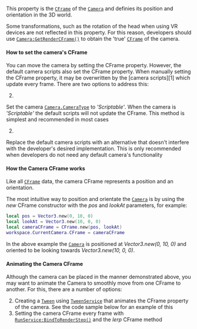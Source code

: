 This property is the [`CFrame`](https://create.roblox.com/docs/reference/engine/datatypes/CFrame) of the [`Camera`](https://create.roblox.com/docs/reference/engine/classes/Camera) and definies
its position and orientation in the 3D world.

Some transformations, such as the rotation of the head when using VR
devices are not reflected in this property. For this reason, developers
should use [`Camera:GetRenderCFrame()`](https://create.roblox.com/docs/reference/engine/classes/Camera#GetRenderCFrame) to obtain the 'true'
[`CFrame`](https://create.roblox.com/docs/reference/engine/datatypes/CFrame) of the camera.
#### How to set the camera's CFrame

You can move the camera by setting the CFrame property. However, the
default camera scripts also set the CFrame property. When manually setting
the CFrame property, it may be overwritten by the [camera scripts][1]
which update every frame. There are two options to address this:

2. 

Set the camera [`Camera.CameraType`](https://create.roblox.com/docs/reference/engine/classes/Camera#CameraType) to *'Scriptable'*. When the
camera is *'Scriptable'* the default scripts will not update the
CFrame. This method is simplest and recommended in most cases

2. 

Replace the default camera scripts with an alternative that doesn't
interfere with the developer's desired implementation. This is only
recommended when developers do not need any default camera's
functionality

#### How the Camera CFrame works

Like all [`CFrame`](https://create.roblox.com/docs/reference/engine/datatypes/CFrame) data, the camera CFrame represents a position
and an orientation.

The most intuitive way to position and orientate the [`Camera`](https://create.roblox.com/docs/reference/engine/classes/Camera) is by
using the *new* CFrame constructor with the *pos* and *lookAt* parameters,
for example:
```lua
local pos = Vector3.new(0, 10, 0)
local lookAt = Vector3.new(10, 0, 0)
local cameraCFrame = CFrame.new(pos, lookAt)
workspace.CurrentCamera.CFrame = cameraCFrame
```

In the above example the [`Camera`](https://create.roblox.com/docs/reference/engine/classes/Camera) is positioned at *Vector3.new(0,
10, 0)* and oriented to be looking towards *Vector3.new(10, 0, 0)*.
#### Animating the Camera CFrame

Although the camera can be placed in the manner demonstrated above, you
may want to animate the Camera to smoothly move from one CFrame to
another. For this, there are a number of options:

2. Creating a [`Tween`](https://create.roblox.com/docs/reference/engine/classes/Tween) using [`TweenService`](https://create.roblox.com/docs/reference/engine/classes/TweenService) that animates the
CFrame property of the camera. See the code sample below for an example
of this
2. Setting the camera CFrame every frame with
[`RunService:BindToRenderStep()`](https://create.roblox.com/docs/reference/engine/classes/RunService#BindToRenderStep) and the *lerp* CFrame method